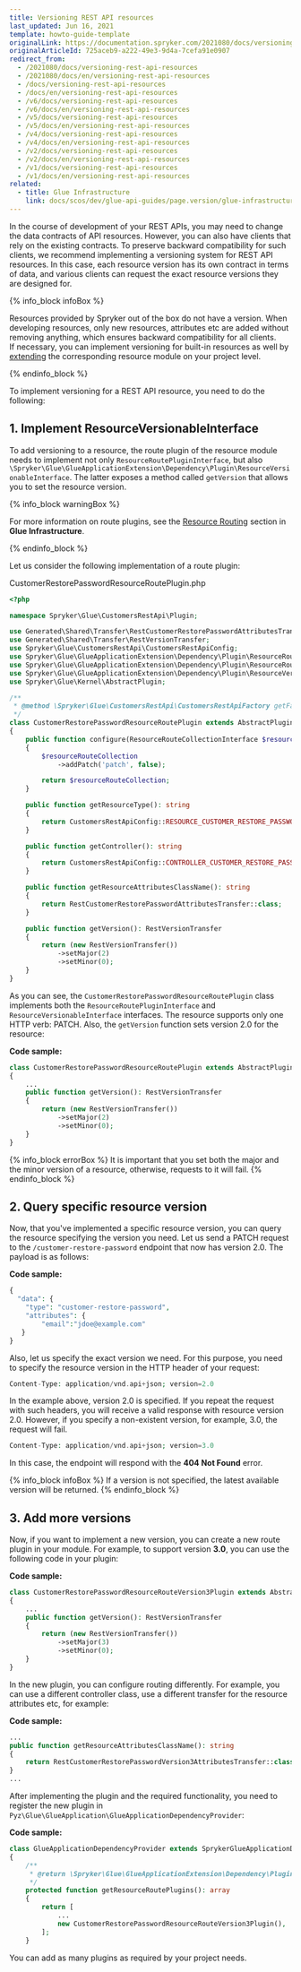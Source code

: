 ```yaml
---
title: Versioning REST API resources
last_updated: Jun 16, 2021
template: howto-guide-template
originalLink: https://documentation.spryker.com/2021080/docs/versioning-rest-api-resources
originalArticleId: 725aceb9-a222-49e3-9d4a-7cefa91e0907
redirect_from:
  - /2021080/docs/versioning-rest-api-resources
  - /2021080/docs/en/versioning-rest-api-resources
  - /docs/versioning-rest-api-resources
  - /docs/en/versioning-rest-api-resources
  - /v6/docs/versioning-rest-api-resources
  - /v6/docs/en/versioning-rest-api-resources
  - /v5/docs/versioning-rest-api-resources
  - /v5/docs/en/versioning-rest-api-resources
  - /v4/docs/versioning-rest-api-resources
  - /v4/docs/en/versioning-rest-api-resources
  - /v2/docs/versioning-rest-api-resources
  - /v2/docs/en/versioning-rest-api-resources
  - /v1/docs/versioning-rest-api-resources
  - /v1/docs/en/versioning-rest-api-resources
related:
  - title: Glue Infrastructure
    link: docs/scos/dev/glue-api-guides/page.version/glue-infrastructure.html
---
```


In the course of development of your REST APIs, you may need to change the data contracts of API resources. However, you can also have clients that rely on the existing contracts. To preserve backward compatibility for such clients, we recommend implementing a versioning system for REST API resources. In this case, each resource version has its own contract in terms of data, and various clients can request the exact resource versions they are designed for.

{% info_block infoBox %}

Resources provided by Spryker out of the box do not have a version. When developing resources, only new resources, attributes etc are added without removing anything, which ensures backward compatibility for all clients. <br>If necessary, you can implement versioning for built-in resources as well by [extending](/docs/scos/dev/tutorials-and-howtos/introduction-tutorials/glue-api/extending-a-rest-api-resource.html) the corresponding resource module on your project level.

{% endinfo_block %}

To implement versioning for a REST API resource, you need to do the following:

## 1. Implement ResourceVersionableInterface

To add versioning to a resource, the route plugin of the resource module needs to implement not only `ResourceRoutePluginInterface`, but also `\Spryker\Glue\GlueApplicationExtension\Dependency\Plugin\ResourceVersionableInterface`. The latter exposes a method called `getVersion` that allows you to set the resource version.

{% info_block warningBox %}

For more information on route plugins, see the [Resource Routing](/docs/scos/dev/glue-api-guides/{{site.version}}/glue-infrastructure.html#resource-routing) section in **Glue Infrastructure**.

{% endinfo_block %}

Let us consider the following implementation of a route plugin:

CustomerRestorePasswordResourceRoutePlugin.php

```php
<?php

namespace Spryker\Glue\CustomersRestApi\Plugin;

use Generated\Shared\Transfer\RestCustomerRestorePasswordAttributesTransfer;
use Generated\Shared\Transfer\RestVersionTransfer;
use Spryker\Glue\CustomersRestApi\CustomersRestApiConfig;
use Spryker\Glue\GlueApplicationExtension\Dependency\Plugin\ResourceRouteCollectionInterface;
use Spryker\Glue\GlueApplicationExtension\Dependency\Plugin\ResourceRoutePluginInterface;
use Spryker\Glue\GlueApplicationExtension\Dependency\Plugin\ResourceVersionableInterface;
use Spryker\Glue\Kernel\AbstractPlugin;

/**
 * @method \Spryker\Glue\CustomersRestApi\CustomersRestApiFactory getFactory()
 */
class CustomerRestorePasswordResourceRoutePlugin extends AbstractPlugin implements ResourceRoutePluginInterface, ResourceVersionableInterface
{
    public function configure(ResourceRouteCollectionInterface $resourceRouteCollection): ResourceRouteCollectionInterface
    {
        $resourceRouteCollection
            ->addPatch('patch', false);

        return $resourceRouteCollection;
    }

    public function getResourceType(): string
    {
        return CustomersRestApiConfig::RESOURCE_CUSTOMER_RESTORE_PASSWORD;
    }

    public function getController(): string
    {
        return CustomersRestApiConfig::CONTROLLER_CUSTOMER_RESTORE_PASSWORD;
    }

    public function getResourceAttributesClassName(): string
    {
        return RestCustomerRestorePasswordAttributesTransfer::class;
    }

    public function getVersion(): RestVersionTransfer
    {
        return (new RestVersionTransfer())
            ->setMajor(2)
            ->setMinor(0);
    }
}
```

As you can see, the `CustomerRestorePasswordResourceRoutePlugin` class implements both the `ResourceRoutePluginInterface` and `ResourceVersionableInterface` interfaces. The resource supports only one HTTP verb: PATCH. Also, the `getVersion` function sets version 2.0 for the resource:

**Code sample:**

```php
class CustomerRestorePasswordResourceRoutePlugin extends AbstractPlugin implements ResourceRoutePluginInterface, ResourceVersionableInterface
{
    ...
    public function getVersion(): RestVersionTransfer
    {
        return (new RestVersionTransfer())
            ->setMajor(2)
            ->setMinor(0);
    }
}
```

{% info_block errorBox %}
It is important that you set both the major and the minor version of a resource, otherwise, requests to it will fail.
{% endinfo_block %}

## 2. Query specific resource version
Now, that you've implemented a specific resource version, you can query the resource specifying the version you need. Let us send a PATCH request to the `/customer-restore-password` endpoint that now has version 2.0. The payload is as follows:

**Code sample:**

```php
{
  "data": {
    "type": "customer-restore-password",
    "attributes": {
        "email":"jdoe@example.com"
   }
}
```

Also, let us specify the exact version we need. For this purpose, you need to specify the resource version in the HTTP header of your request:

```php
Content-Type: application/vnd.api+json; version=2.0
```

In the example above, version 2.0 is specified. If you repeat the request with such headers, you will receive a valid response with resource version 2.0. However, if you specify a non-existent version, for example, 3.0, the request will fail.

```php
Content-Type: application/vnd.api+json; version=3.0
```

In this case, the endpoint will respond with the **404 Not Found** error.

{% info_block infoBox %}
If a version is not specified, the latest available version will be returned.
{% endinfo_block %}

## 3. Add more versions
Now, if you want to implement a new version, you can create a new route plugin in your module. For example, to support version **3.0**, you can use the following code in your plugin:

**Code sample:**

```php
class CustomerRestorePasswordResourceRouteVersion3Plugin extends AbstractPlugin implements ResourceRoutePluginInterface, ResourceVersionableInterface
{
    ...
    public function getVersion(): RestVersionTransfer
    {
        return (new RestVersionTransfer())
            ->setMajor(3)
            ->setMinor(0);
    }
}
```

In the new plugin, you can configure routing differently. For example, you can use a different controller class, use a different transfer for the resource attributes etc, for example:

**Code sample:**

```php
...
public function getResourceAttributesClassName(): string
{
    return RestCustomerRestorePasswordVersion3AttributesTransfer::class;
}
...
```

After implementing the plugin and the required functionality, you need to register the new plugin in `Pyz\Glue\GlueApplication\GlueApplicationDependencyProvider`:

**Code sample:**

```php
class GlueApplicationDependencyProvider extends SprykerGlueApplicationDependencyProvider
{
    /**
     * @return \Spryker\Glue\GlueApplicationExtension\Dependency\Plugin\ResourceRoutePluginInterface[]
     */
    protected function getResourceRoutePlugins(): array
    {
        return [
            ...
            new CustomerRestorePasswordResourceRouteVersion3Plugin(),
        ];
    }
```

You can add as many plugins as required by your project needs.
